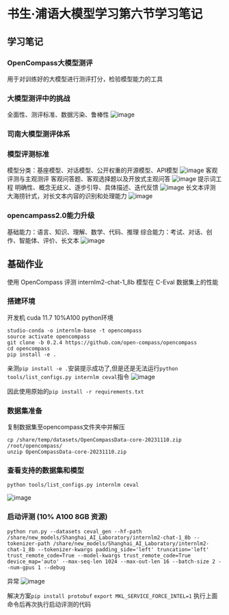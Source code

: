 # 书生·浦语大模型学习第六节学习笔记
## 学习笔记
### OpenCompass大模型测评
用于对训练好的大模型进行测评打分，检验模型能力的工具
### 大模型测评中的挑战
全面性、测评标准、数据污染、鲁棒性
![image](https://github.com/PURE281/my_dream/assets/93171238/04161069-bfe2-4a1f-8ddc-25196f911515)
### 司南大模型测评体系
### 模型评测标准
模型分类：基座模型、对话模型、公开权重的开源模型、API模型
![image](https://github.com/PURE281/my_dream/assets/93171238/ea689b72-9b10-4ef9-ab00-c009624be469)
客观评测与主观测评
客观问答题、客观选择题以及开放式主观问答
![image](https://github.com/PURE281/my_dream/assets/93171238/e5732748-1314-4331-ade9-39b7b85d346f)
提示词工程
明确性、概念无歧义、逐步引导、具体描述、迭代反馈
![image](https://github.com/PURE281/my_dream/assets/93171238/e1993489-f712-4fda-b2d0-ebcee2747f61)
长文本评测
大海捞针式，对长文本内容的识别和处理能力
![image](https://github.com/PURE281/my_dream/assets/93171238/f72eeafd-ac1d-4237-bfa5-84a3fb9543fb)
### opencampass2.0能力升级
基础能力：语言、知识、理解、数学、代码、推理
综合能力：考试、对话、创作、智能体、评价、长文本
![image](https://github.com/PURE281/my_dream/assets/93171238/8e0e09dd-6ece-4eda-9700-63939d04427a)

## 基础作业
使用 OpenCompass 评测 internlm2-chat-1_8b 模型在 C-Eval 数据集上的性能
### 搭建环境
开发机 
cuda 11.7 10%A100
python环境
```
studio-conda -o internlm-base -t opencompass
source activate opencompass
git clone -b 0.2.4 https://github.com/open-compass/opencompass
cd opencompass
pip install -e .
```
亲测`pip install -e .`安装提示成功了,但是还是无法运行`python tools/list_configs.py internlm ceval`指令
![image](https://github.com/PURE281/my_dream/assets/93171238/2625f6bf-ac9b-4665-bff5-dbddbb02f3d4)

因此使用原始的`pip install -r requirements.txt`
### 数据集准备
复制数据集至opencompass文件夹中并解压
```
cp /share/temp/datasets/OpenCompassData-core-20231110.zip /root/opencompass/
unzip OpenCompassData-core-20231110.zip
```
### 查看支持的数据集和模型
```
python tools/list_configs.py internlm ceval
```
![image](https://github.com/PURE281/my_dream/assets/93171238/df42aac2-9fd7-43f1-8286-fd8cfc57b414)
### 启动评测 (10% A100 8GB 资源)
```
python run.py --datasets ceval_gen --hf-path /share/new_models/Shanghai_AI_Laboratory/internlm2-chat-1_8b --tokenizer-path /share/new_models/Shanghai_AI_Laboratory/internlm2-chat-1_8b --tokenizer-kwargs padding_side='left' truncation='left' trust_remote_code=True --model-kwargs trust_remote_code=True device_map='auto' --max-seq-len 1024 --max-out-len 16 --batch-size 2 --num-gpus 1 --debug
```
异常
![image](https://github.com/PURE281/my_dream/assets/93171238/e6308fa0-4a94-4b8f-a723-791564771478)

解决方案`pip install protobuf` `export MKL_SERVICE_FORCE_INTEL=1`
执行上面命令后再次执行启动评测的代码

